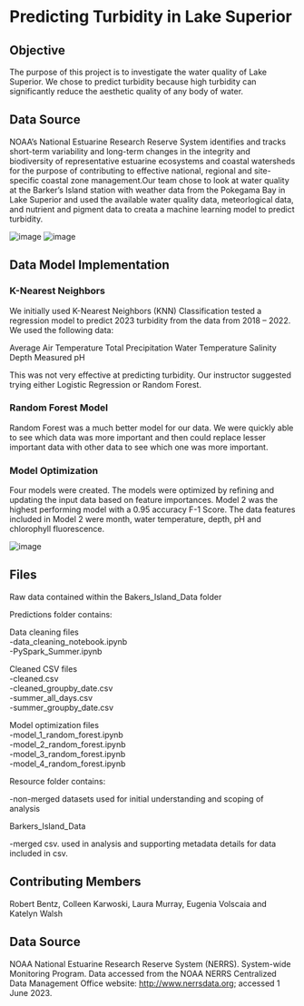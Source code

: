 # Predicting Turbidity in Lake Superior



## Objective
The purpose of this project is to investigate the water quality of Lake Superior. We chose to predict turbidity because high turbidity can significantly reduce the aesthetic quality of any body of water. 

## Data Source 
NOAA’s National Estuarine Research Reserve System identifies and tracks short-term variability and long-term changes in the integrity and biodiversity of representative estuarine ecosystems and coastal watersheds for the purpose of contributing to effective national, regional and site-specific coastal zone management.Our team chose to look at water quality at the Barker’s Island station with weather data from the Pokegama Bay in Lake Superior and used the available water quality data, meteorlogical data, and nutrient and pigment data to creata a machine learning model to predict turbidity.

![image](https://github.com/keywalsh/National_Estuarine_Research_Reserve/assets/119438532/ad3cd092-d072-4146-b6b2-3ddc2cbae116)
![image](https://github.com/keywalsh/National_Estuarine_Research_Reserve/assets/119438532/94213cf4-b7b7-4a78-a603-0ad079697515)


## Data Model Implementation

### K-Nearest Neighbors
We initially used K-Nearest Neighbors (KNN) Classification tested a regression model to predict 2023 turbidity from the data from 2018 – 2022. We used the following data:

Average Air Temperature 
Total Precipitation
Water Temperature
Salinity
Depth Measured
pH

This was not very effective at predicting turbidity. Our instructor suggested trying either Logistic Regression or Random Forest.

### Random Forest Model
Random Forest was a much better model for our data. We were quickly able to see which data was more important and then could replace lesser important data with other data to see which one was more important.

### Model Optimization
Four models were created. The models were optimized by refining and updating the input data based on feature importances. Model 2 was the highest performing model with a 0.95 accuracy F-1 Score. The data features included in Model 2 were month, water temperature, depth, pH and chlorophyll fluorescence.

![image](https://github.com/keywalsh/National_Estuarine_Research_Reserve/assets/119438532/c8003a8a-fe30-4a71-af4f-6ba5710d09c4)


## Files

Raw data contained within the Bakers_Island_Data folder 

Predictions folder contains:    

Data cleaning files   
-data_cleaning_notebook.ipynb  
-PySpark_Summer.ipynb  

Cleaned CSV files  
-cleaned.csv  
-cleaned_groupby_date.csv  
-summer_all_days.csv  
-summer_groupby_date.csv  

Model optimization files  
-model_1_random_forest.ipynb  
-model_2_random_forest.ipynb  
-model_3_random_forest.ipynb  
-model_4_random_forest.ipynb  

Resource folder contains: 

-non-merged datasets used for initial understanding and scoping of analysis 

Barkers_Island_Data

-merged csv. used in analysis and supporting metadata details for data included in csv.

## Contributing Members

Robert Bentz, Colleen Karwoski, Laura Murray, Eugenia Volscaia and Katelyn Walsh

## Data Source
NOAA National Estuarine Research Reserve System (NERRS). System-wide Monitoring Program. Data accessed from the NOAA NERRS Centralized Data Management Office website: http://www.nerrsdata.org; accessed 1 June 2023.


